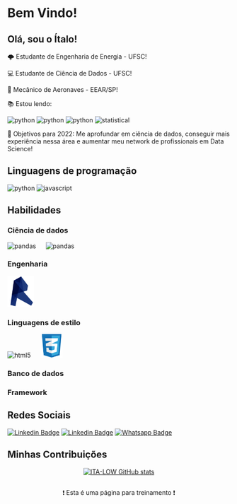 # Bem Vindo!

 

## Olá, sou o Ítalo!

:cloud_with_lightning: Estudante de Engenharia de Energia - UFSC!

:computer: Estudante de Ciência de Dados - UFSC!

🛫 Mecânico de Aeronaves - EEAR/SP!

:books: Estou lendo:

<img src="https://images-na.ssl-images-amazon.com/images/I/51IXBmHSe1L._SX258_BO1,204,203,200_QL70_ML2_.jpg" alt="python" width="150" height="200"> <img src="https://images-na.ssl-images-amazon.com/images/I/51j89lmxnpL._SX258_BO1,204,203,200_QL70_ML2_.jpg" alt="python" width="150" height="200"> <img src="https://images-na.ssl-images-amazon.com/images/I/41R+fNX-akL._SX258_BO1,204,203,200_.jpg" alt="python" width="150" height="200"> <img src="https://images-na.ssl-images-amazon.com/images/I/51gleGGYGGL.jpg" alt="statistical" width="150" height="200">

:rocket: Objetivos para 2022: Me aprofundar em ciência de dados, conseguir mais experiência nessa área e aumentar meu network de profissionais em Data Science!

## Linguagens de programação
<img src="https://cdn.picpng.com/logo/language-logo-python-44976.png" alt="python" width="50" height="55"> <img src="https://fedojo.com/wp-content/uploads/2019/03/logo-javascript-png-html-code-allows-to-embed-javascript-logo-in-your-website-587.png" alt="javascript" width="95" height="55">  



## Habilidades
### Ciência de dados
 <img src="https://upload.wikimedia.org/wikipedia/commons/thumb/2/22/Pandas_mark.svg/1200px-Pandas_mark.svg.png" alt="pandas" width="60" height="70"/> &emsp; <img src="https://numfocus.org/wp-content/uploads/2016/07/Matplotlib_Logo_191209.png" alt="pandas" width="70" height="70"/>
 
 
### Engenharia
 <img src="img/png-clipart-blue-logo-autodesk-revit-computer-icons-building-information-modeling-autocad-revit-logo-blue-angle-thumbnail-removebg-preview.png" alt="pandas" width="60" height="70"/>
 
### Linguagens de estilo 
 <img src="https://logodownload.org/wp-content/uploads/2016/10/html5-logo-8.png" alt="html5" width="45" height="53"> &emsp; <img src="img/css sem fundo.png" alt="html5" width="50" height="53">
 
### Banco de dados
### Framework

## Redes Sociais

[![Linkedin Badge](https://img.shields.io/badge/LinkedIn-0077B5?style=for-the-badge&logo=linkedin&logoColor=white&link=LINK_LINKEDIN)](https://www.linkedin.com/in/italo-silva-519a4a28/)
[![Linkedin Badge](https://img.shields.io/badge/Instagram-E4405F?style=for-the-badge&logo=instagram&logoColor=white&link=LINK_LINKEDIN)](https://www.instagram.com/_.lta_/)
[![Whatsapp Badge](https://img.shields.io/badge/-Whatsapp-4CA143?style=for-the-badge&labelColor=4CA143&logo=whatsapp&logoColor=white&link)](https://api.whatsapp.com/send?phone=+5555981763442&text=Vim+através+do+seu+Link+no+GitHub)

## Minhas Contribuições
<div align="center"

[![ITA-LOW GitHub stats](https://github-readme-stats.vercel.app/api?username=ITA-LOW)](https://github.com/ITA-LOW/github-readme-stats)
</div>

##

<div align="center"
   
   
❗ Esta é uma página para treinamento ❗
   
</div>
